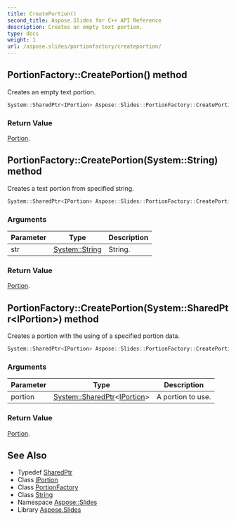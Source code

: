 ```yaml
---
title: CreatePortion()
second_title: Aspose.Slides for C++ API Reference
description: Creates an empty text portion.
type: docs
weight: 1
url: /aspose.slides/portionfactory/createportion/
---
```

## PortionFactory::CreatePortion() method


Creates an empty text portion.

```cpp
System::SharedPtr<IPortion> Aspose::Slides::PortionFactory::CreatePortion() override
```


### Return Value

[Portion](../../portion/).

## PortionFactory::CreatePortion(System::String) method


Creates a text portion from specified string.

```cpp
System::SharedPtr<IPortion> Aspose::Slides::PortionFactory::CreatePortion(System::String str) override
```


### Arguments

| Parameter | Type | Description |
| --- | --- | --- |
| str | [System::String](../../../system/string/) | String. |

### Return Value

[Portion](../../portion/).

## PortionFactory::CreatePortion(System::SharedPtr\<IPortion\>) method


Creates a portion with the using of a specified portion data.

```cpp
System::SharedPtr<IPortion> Aspose::Slides::PortionFactory::CreatePortion(System::SharedPtr<IPortion> portion) override
```


### Arguments

| Parameter | Type | Description |
| --- | --- | --- |
| portion | [System::SharedPtr](../../../system/sharedptr/)\<[IPortion](../../iportion/)\> | A portion to use. |

### Return Value

[Portion](../../portion/).

## See Also

* Typedef [SharedPtr](../../../system/sharedptr/)
* Class [IPortion](../../iportion/)
* Class [PortionFactory](../)
* Class [String](../../../system/string/)
* Namespace [Aspose::Slides](../../)
* Library [Aspose.Slides](../../../)